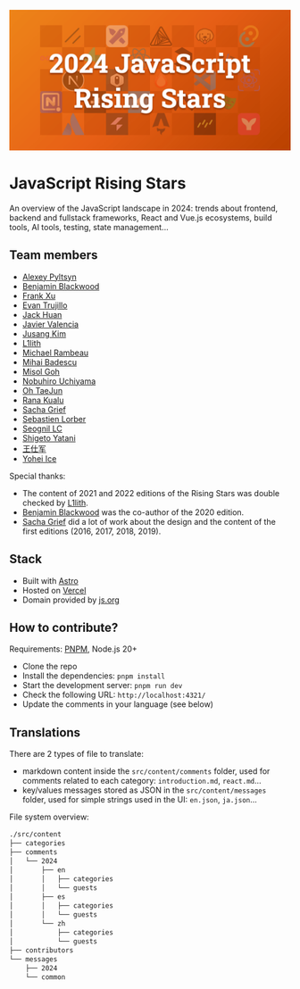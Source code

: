 [![image](public/img/2024/en/rising-stars.png)](https://risingstars.js.org/)

# JavaScript Rising Stars

An overview of the JavaScript landscape in 2024: trends about frontend, backend and fullstack frameworks, React and Vue.js ecosystems, build tools, AI tools, testing, state management...

## Team members

- [Alexey Pyltsyn](https://lex111.ru/)
- [Benjamin Blackwood](https://twitter.com/B_Blackwo)
- [Frank Xu](https://github.com/frankyxhl)
- [Evan Trujillo](https://github.com/Evomatic)
- [Jack Huan](https://github.com/HuanBaby1314)
- [Javier Valencia](http://www.jvalen.com)
- [Jusang Kim](https://github.com/kimjusang)
- [L1lith](https://github.com/L1lith)
- [Michael Rambeau](https://michaelrambeau.com)
- [Mihai Badescu](https://github.com/zawarudo)
- [Misol Goh](https://github.com/melancholy14)
- [Nobuhiro Uchiyama](https://github.com/azukiwasher)
- [Oh TaeJun](https://github.com/rewrite0w0)
- [Rana Kualu](https://github.com/NurseAngel)
- [Sacha Grief](http://sachagreif.com/)
- [Sebastien Lorber](https://sebastienlorber.com/)
- [Seognil LC](https://github.com/seognil)
- [Shigeto Yatani](https://www.facebook.com/vanxx2)
- [王仕军](https://github.com/wangshijun)
- [Yohei Ice](https://github.com/meltedice)

Special thanks:

- The content of 2021 and 2022 editions of the Rising Stars was double checked by [L1lith](https://github.com/L1lith).
- [Benjamin Blackwood](https://twitter.com/B_Blackwo) was the co-author of the 2020 edition.
- [Sacha Grief](http://sachagreif.com/) did a lot of work about the design and the content of the first editions (2016, 2017, 2018, 2019).

## Stack

- Built with [Astro](https://astro.build/)
- Hosted on [Vercel](https://vercel.com/)
- Domain provided by [js.org](https://dns.js.org/)

## How to contribute?

Requirements: [PNPM](https://pnpm.io/), Node.js 20+

- Clone the repo
- Install the dependencies: `pnpm install`
- Start the development server: `pnpm run dev`
- Check the following URL: `http://localhost:4321/`
- Update the comments in your language (see below)

## Translations

There are 2 types of file to translate:

- markdown content inside the `src/content/comments` folder, used for comments related to each category: `introduction.md`, `react.md`...
- key/values messages stored as JSON in the `src/content/messages` folder, used for simple strings used in the UI: `en.json`, `ja.json`...

File system overview:

```
./src/content
├── categories
├── comments
│   └── 2024
│       ├── en
│       │   ├── categories
│       │   └── guests
│       ├── es
│       │   ├── categories
│       │   └── guests
│       └── zh
│           ├── categories
│           └── guests
├── contributors
└── messages
    ├── 2024
    └── common
```
